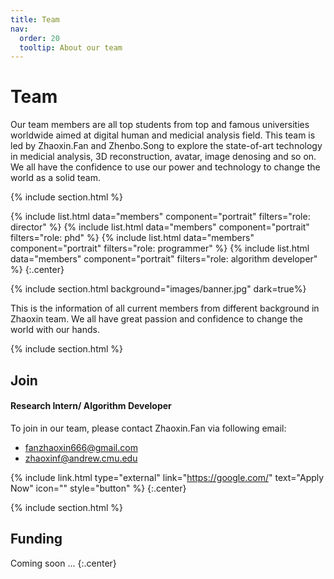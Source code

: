 ```yaml
---
title: Team
nav:
  order: 20
  tooltip: About our team
---
```


# <i class="fas fa-users"></i>Team

Our team members are all top students from top and famous universities worldwide aimed at digital human and medicial analysis field. 
This team is led by Zhaoxin.Fan and Zhenbo.Song to explore the state-of-art technology in medicial analysis, 3D reconstruction, avatar, image denosing and so on. 
We all have the confidence to use our power and technology to change the world as a solid team.

{% include section.html %}

{%
  include list.html
  data="members"
  component="portrait"
  filters="role: director"
%}
{%
  include list.html
  data="members"
  component="portrait"
  filters="role: phd"
%}
{%
  include list.html
  data="members"
  component="portrait"
  filters="role: programmer"
%}
{%
  include list.html
  data="members"
  component="portrait"
  filters="role: algorithm developer"
%}
{:.center}

{% include section.html background="images/banner.jpg" dark=true%}

This is the information of all current members from different background in Zhaoxin team.
We all have great passion and confidence to change the world with our hands.

{% include section.html %}

## Join

#### Research Intern/ Algorithm Developer

To join in our team, please contact Zhaoxin.Fan via following email:
- fanzhaoxin666@gmail.com
- zhaoxinf@andrew.cmu.edu

{% include link.html type="external" link="https://google.com/" text="Apply Now" icon="" style="button" %}
{:.center}

{% include section.html %}

## Funding
Coming soon ...
{:.center}

